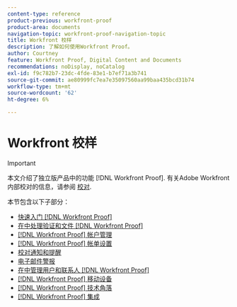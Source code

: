 ```yaml
---
content-type: reference
product-previous: workfront-proof
product-area: documents
navigation-topic: workfront-proof-navigation-topic
title: Workfront 校样
description: 了解如何使用Workfront Proof。
author: Courtney
feature: Workfront Proof, Digital Content and Documents
recommendations: noDisplay, noCatalog
exl-id: f9c782b7-23dc-4fde-83e1-b7ef71a3b741
source-git-commit: ae80999fc7ea7e35097560aa99baa435bcd31b74
workflow-type: tm+mt
source-wordcount: '62'
ht-degree: 6%

---
```


# Workfront 校样

>[!IMPORTANT]
>
>本文介绍了独立版产品中的功能 [!DNL Workfront Proof]. 有关Adobe Workfront内部校对的信息，请参阅 [校对](../review-and-approve-work/proofing/proofing.md).

本节包含以下子部分：

* [快速入门 [!DNL Workfront Proof]](../workfront-proof/wp-getstarted/getting-started-with-workfront-proof.md)
* [在中处理验证和文件 [!DNL Workfront Proof]](../workfront-proof/wp-work-proofsfiles/wp-work-proofs-files.md)
* [[!DNL Workfront Proof] 帐户管理](../workfront-proof/wp-acct-admin/wp-account-admin.md)
* [[!DNL Workfront Proof] 帐单设置](../workfront-proof/wp-billingsettings/wp-billing-settings.md)
* [校对通知和提醒](../workfront-proof/wp-emailsntfctns/wp-emails-and-notifications.md)
* [电子邮件警报](../workfront-proof/wp-emailsntfctns/email-alerts/email-alerts.md)
* [在中管理用户和联系人 [!DNL Workfront Proof]](../workfront-proof/wp-mnguserscontacts/manage-user-contacts.md)
* [[!DNL Workfront Proof] 移动设备](../workfront-proof/wp-mobile/wp-mobile.md)
* [[!DNL Workfront Proof] 技术角落](../workfront-proof/wp-tech-corner/tech-corner.md)
* [[!DNL Workfront Proof] 集成](../workfront-proof/wp-integrations/wp-integrations.md)
